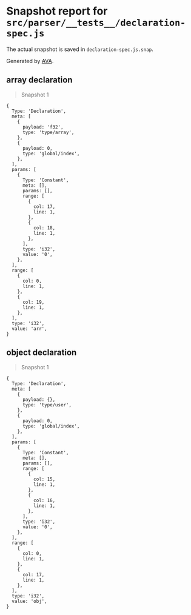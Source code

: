 # Snapshot report for `src/parser/__tests__/declaration-spec.js`

The actual snapshot is saved in `declaration-spec.js.snap`.

Generated by [AVA](https://ava.li).

## array declaration

> Snapshot 1

    {
      Type: 'Declaration',
      meta: [
        {
          payload: 'f32',
          type: 'type/array',
        },
        {
          payload: 0,
          type: 'global/index',
        },
      ],
      params: [
        {
          Type: 'Constant',
          meta: [],
          params: [],
          range: [
            {
              col: 17,
              line: 1,
            },
            {
              col: 18,
              line: 1,
            },
          ],
          type: 'i32',
          value: '0',
        },
      ],
      range: [
        {
          col: 0,
          line: 1,
        },
        {
          col: 19,
          line: 1,
        },
      ],
      type: 'i32',
      value: 'arr',
    }

## object declaration

> Snapshot 1

    {
      Type: 'Declaration',
      meta: [
        {
          payload: {},
          type: 'type/user',
        },
        {
          payload: 0,
          type: 'global/index',
        },
      ],
      params: [
        {
          Type: 'Constant',
          meta: [],
          params: [],
          range: [
            {
              col: 15,
              line: 1,
            },
            {
              col: 16,
              line: 1,
            },
          ],
          type: 'i32',
          value: '0',
        },
      ],
      range: [
        {
          col: 0,
          line: 1,
        },
        {
          col: 17,
          line: 1,
        },
      ],
      type: 'i32',
      value: 'obj',
    }
